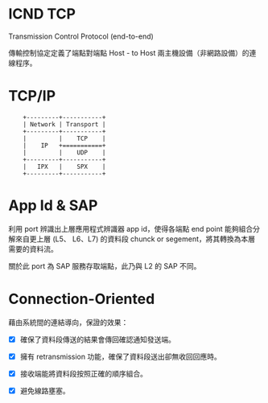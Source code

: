 # ICND TCP
Transmission Control Protocol (end-to-end)

傳輸控制協定定義了端點對端點 Host - to Host 兩主機設備（非網路設備）的連線程序。


# TCP/IP

        +---------+-----------+
        | Network | Transport |
        +---------+-----------+
        |         |    TCP    |
        |    IP   +===========+
        |         |    UDP    |
        +---------+-----------+
        |   IPX   |    SPX    |
        +---------+-----------+

# App Id & SAP

利用 port 辨識出上層應用程式辨識器 app id，使得各端點 end point 能夠組合分解來自更上層 (L5、 L6、L7) 的資料段 chunck or segement，將其轉換為本層需要的資料流。

關於此 port 為 SAP 服務存取端點，此乃與 L2 的 SAP 不同。

# Connection-Oriented

藉由系統間的連結導向，保證的效果：

- [x] 確保了資料段傳送的結果會傳回確認通知發送端。

- [x] 擁有 retransmission 功能，確保了資料段送出卻無收回回應時。

- [x] 接收端能將資料段按照正確的順序組合。

- [x] 避免線路壅塞。

